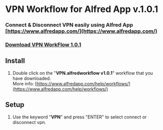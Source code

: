 # VPN Workflow for Alfred App v.1.0.1

### Connect & Disconnect VPN easily using Alfred App [https://www.alfredapp.com/](https://www.alfredapp.com/)

### [Download VPN WorkFlow 1.0.1](https://github.com/AltoNyan/VPN-Manager-Alfred-Workflow/releases/tag/1.0.1)

## Install

1. Double click on the "**VPN.alfredworkflow v1.0.1**" workflow that you have downloaded. \
More info: [https://www.alfredapp.com/help/workflows/](https://www.alfredapp.com/help/workflows/)  


## Setup
1. Use the keyword "**VPN**" and press "ENTER" to select connect or disconnect vpn.
